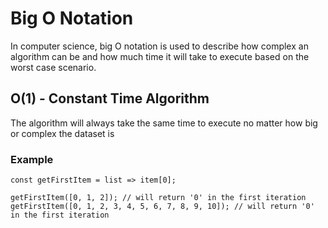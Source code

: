 # Big O Notation
In computer science, big O notation is used to describe how complex an algorithm can be and how much time it will take to execute based on the worst case scenario.

## O(1) - Constant Time Algorithm
The algorithm will always take the same time to execute no matter how big or complex the dataset is
### Example
``` 
const getFirstItem = list => item[0];

getFirstItem([0, 1, 2]); // will return '0' in the first iteration
getFirstItem([0, 1, 2, 3, 4, 5, 6, 7, 8, 9, 10]); // will return '0' in the first iteration
```
